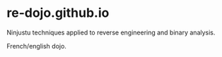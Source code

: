 # re-dojo.github.io

Ninjustu techniques applied to reverse engineering and binary analysis.

French/english dojo.
